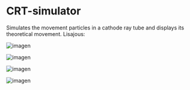 # CRT-simulator
Simulates the movement particles in a cathode ray tube and displays its theoretical movement.
Lisajous:

![imagen](https://user-images.githubusercontent.com/64183934/137262036-cd78e342-70db-46d2-ac0d-38b864be256e.png)

![imagen](https://user-images.githubusercontent.com/64183934/137265998-5786ea3a-9e3f-4abd-98cc-063c3f62969b.png)

![imagen](https://user-images.githubusercontent.com/64183934/137266479-6fced334-ce3e-4b0f-a56a-afe100454cc7.png)

![imagen](https://user-images.githubusercontent.com/64183934/136323288-cd387f82-202b-4da9-a7cc-35b6f3069230.png)
